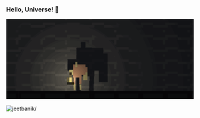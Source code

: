 ### Hello, Universe! 👋
<p align="center"><img src="https://github.com/jeetbanik/jeetbanik/blob/main/Kartograf_v0-0-1-2.gif"></p>
<p align="left"> <img src=https://komarev.com/ghpvc/?username=jeetbanik alt=jeetbanik/></p>
